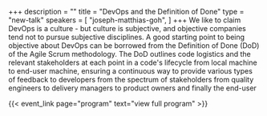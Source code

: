 +++
description = ""
title = "DevOps and the Definition of Done"
type = "new-talk"
speakers = [
        "joseph-matthias-goh",
]
+++
We like to claim DevOps is a culture - but culture is subjective, and objective companies tend not to pursue subjective disciplines. A good starting point to being objective about DevOps can be borrowed from the Definition of Done (DoD) of the Agile Scrum methodology. The DoD outlines code logistics and the relevant stakeholders at each point in a code's lifecycle from local machine to end-user machine, ensuring a continuous way to provide various types of feedback to developers from the spectrum of stakeholders from quality engineers to delivery managers to product owners and finally the end-user

{{< event_link page="program" text="view full program" >}}